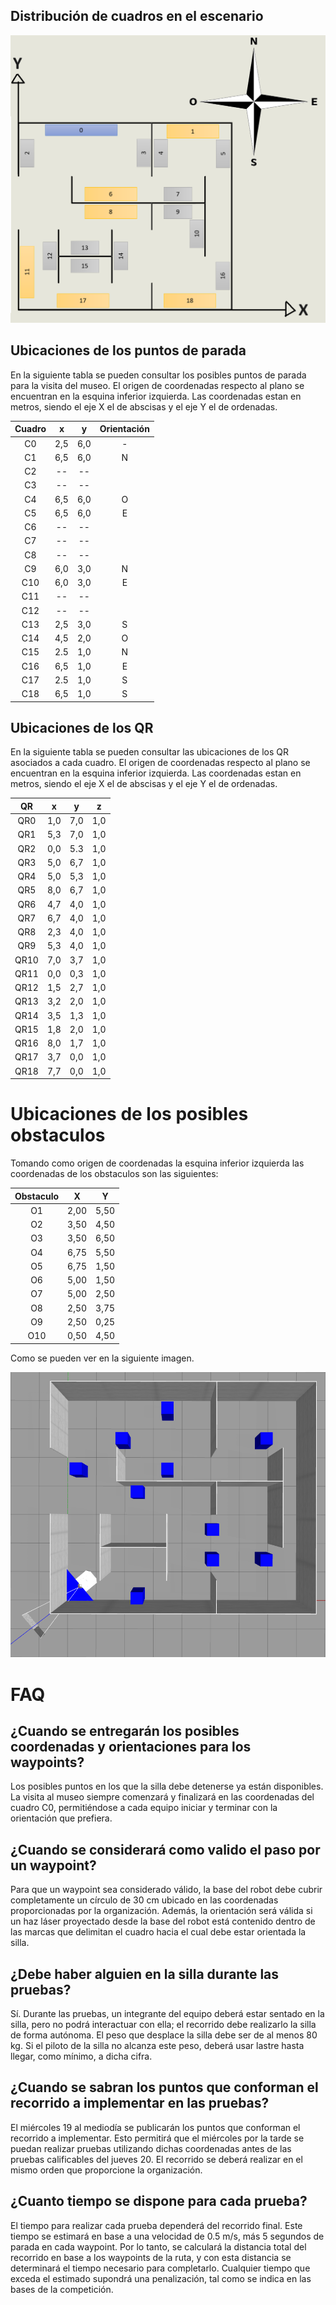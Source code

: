 
## Distribución de cuadros en el escenario

![alt text](img/DistribucionQR.png)

## Ubicaciones de los puntos de parada

En la siguiente tabla se pueden consultar los posibles puntos de parada para la visita del museo. El origen de coordenadas respecto al plano se encuentran en la esquina inferior izquierda. Las coordenadas estan en metros, siendo el eje X el de abscisas y el eje Y el de ordenadas.

| Cuadro |	x |	y |	Orientación |
|:------:|:--:|:-:|:-----------:|
| C0 |	2,5 |	6,0 |	- |
| C1 |	6,5 |	6,0 |	N |
| C2 |	-- |	-- |	| 
| C3 |	-- |	-- |	|
| C4 |	6,5 |	6,0 |	O |
| C5 |	6,5 |	6,0 |	E |
| C6 |	-- |	-- |	|
| C7 |	-- |	-- |	|
| C8 |	-- |	-- |	|
| C9 |	6,0 |	3,0	| N |
| C10 |	6,0 |	3,0 |	E |
| C11 |	-- | 	-- | |	
| C12 |	-- |	-- | |	
| C13 |	2,5 |	3,0 |	S |
| C14 |	4,5 |	2,0 |	O |
| C15 |	2.5 |	1,0 |	N |
| C16 |	6,5 |	1,0 |	E |
| C17 |	2.5 |	1,0 |	S |
| C18 |	6,5 |	1,0	| S |

## Ubicaciones de los QR

En la siguiente tabla se pueden consultar las ubicaciones de los QR asociados a cada cuadro. El origen de coordenadas respecto al plano se encuentran en la esquina inferior izquierda. Las coordenadas estan en metros, siendo el eje X el de abscisas y el eje Y el de ordenadas.

| QR |	x |	y |	z |
|:---:|:---:|:----: |:---:|
| QR0 |	1,0 |	7,0 |	1,0 |
| QR1 |	5,3 |	7,0 |	1,0  |
| QR2 |	0,0	| 5.3 |	1,0  |
| QR3 |	5,0 |	6,7 |	1,0  |
| QR4 |	5,0 |	5,3 |	1,0  |
| QR5 |	8,0 |	6,7 |	1,0  |
| QR6 |	4,7 |	4,0 |	1,0  |
| QR7 |	6,7 |	4,0 |	1,0  |
| QR8 |	2,3 |	4,0 |	1,0  |
| QR9 |	5,3 |	4,0 |	1,0  |
| QR10 |	7,0 |	3,7 |	1,0  |
| QR11 |	0,0 |	0,3 |	1,0  |
| QR12 |	1,5 |	2,7 |	1,0  |
| QR13 |	3,2 |	2,0 |	1,0  |
| QR14 |	3,5 |	1,3 |	1,0  |
| QR15 |	1,8 |	2,0 |	1,0  |
| QR16 |	8,0 |	1,7 |	1,0  |
| QR17 |	3,7 |	0,0 |	1,0  |
| QR18 |	7,7 |	0,0 |	1,0  |


# Ubicaciones de los posibles obstaculos
Tomando como origen de coordenadas la esquina inferior izquierda las coordenadas de los obstaculos son las siguientes:

| Obstaculo | X | Y |
| :--: |:----:|:----:|
| O1 | 2,00 | 5,50 |
| O2 | 3,50 | 4,50 |
| O3 | 3,50 | 6,50 |
| O4 | 6,75 | 5,50 |
| O5 | 6,75 | 1,50 |
| O6 | 5,00 | 1,50 |
| O7 | 5,00 | 2,50 |
| O8 | 2,50 | 3,75 |
| O9 | 2,50 | 0,25 |
| O10 | 0,50 | 4,50 |

Como se pueden ver en la siguiente imagen.

![alt text](img/obstaculos.png)

# FAQ

## ¿Cuando se entregarán los posibles coordenadas y orientaciones para los waypoints?

Los posibles puntos en los que la silla debe detenerse ya están disponibles. La visita al museo siempre comenzará y finalizará en las coordenadas del cuadro C0, permitiéndose a cada equipo iniciar y terminar con la orientación que prefiera.

## ¿Cuando se considerará como valido el paso por un waypoint?

Para que un waypoint sea considerado válido, la base del robot debe cubrir completamente un círculo de 30 cm ubicado en las coordenadas proporcionadas por la organización. Además, la orientación será válida si un haz láser proyectado desde la base del robot está contenido dentro de las marcas que delimitan el cuadro hacia el cual debe estar orientada la silla.

## ¿Debe haber alguien en la silla durante las pruebas?

Sí. Durante las pruebas, un integrante del equipo deberá estar sentado en la silla, pero no podrá interactuar con ella; el recorrido debe realizarlo la silla de forma autónoma. El peso que desplace la silla debe ser de al menos 80 kg. Si el piloto de la silla no alcanza este peso, deberá usar lastre hasta llegar, como mínimo, a dicha cifra.

## ¿Cuando se sabran los puntos que conforman el recorrido a implementar en las pruebas?

El miércoles 19 al mediodía se publicarán los puntos que conforman el recorrido a implementar. Esto permitirá que el miércoles por la tarde se puedan realizar pruebas utilizando dichas coordenadas antes de las pruebas calificables del jueves 20. El recorrido se deberá realizar en el mismo orden que proporcione la organización.

## ¿Cuanto tiempo se dispone para cada prueba?

El tiempo para realizar cada prueba dependerá del recorrido final. Este tiempo se estimará en base a una velocidad de 0.5 m/s, más 5 segundos de parada en cada waypoint. Por lo tanto, se calculará la distancia total del recorrido en base a los waypoints de la ruta, y con esta distancia se determinará el tiempo necesario para completarlo. Cualquier tiempo que exceda el estimado supondrá una penalización, tal como se indica en las bases de la competición.


